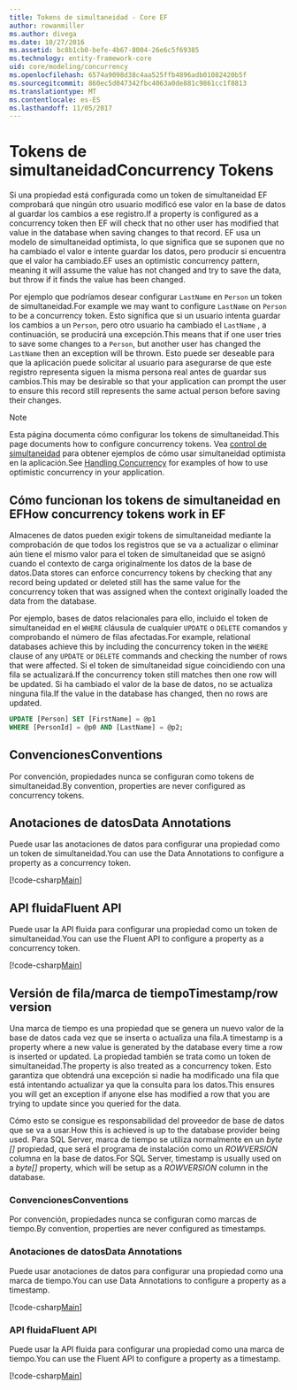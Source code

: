 ```yaml
---
title: Tokens de simultaneidad - Core EF
author: rowanmiller
ms.author: divega
ms.date: 10/27/2016
ms.assetid: bc8b1cb0-befe-4b67-8004-26e6c5f69385
ms.technology: entity-framework-core
uid: core/modeling/concurrency
ms.openlocfilehash: 6574a9098d38c4aa525ffb4896adb01082420b5f
ms.sourcegitcommit: 860ec5d047342fbc4063a0de881c9861cc1f8813
ms.translationtype: MT
ms.contentlocale: es-ES
ms.lasthandoff: 11/05/2017
---
```

# <a name="concurrency-tokens"></a><span data-ttu-id="3cfdf-102">Tokens de simultaneidad</span><span class="sxs-lookup"><span data-stu-id="3cfdf-102">Concurrency Tokens</span></span>

<span data-ttu-id="3cfdf-103">Si una propiedad está configurada como un token de simultaneidad EF comprobará que ningún otro usuario modificó ese valor en la base de datos al guardar los cambios a ese registro.</span><span class="sxs-lookup"><span data-stu-id="3cfdf-103">If a property is configured as a concurrency token then EF will check that no other user has modified that value in the database when saving changes to that record.</span></span> <span data-ttu-id="3cfdf-104">EF usa un modelo de simultaneidad optimista, lo que significa que se suponen que no ha cambiado el valor e intente guardar los datos, pero producir si encuentra que el valor ha cambiado.</span><span class="sxs-lookup"><span data-stu-id="3cfdf-104">EF uses an optimistic concurrency pattern, meaning it will assume the value has not changed and try to save the data, but throw if it finds the value has been changed.</span></span>

<span data-ttu-id="3cfdf-105">Por ejemplo que podríamos desear configurar `LastName` en `Person` un token de simultaneidad.</span><span class="sxs-lookup"><span data-stu-id="3cfdf-105">For example we may want to configure `LastName` on `Person` to be a concurrency token.</span></span> <span data-ttu-id="3cfdf-106">Esto significa que si un usuario intenta guardar los cambios a un `Person`, pero otro usuario ha cambiado el `LastName` , a continuación, se producirá una excepción.</span><span class="sxs-lookup"><span data-stu-id="3cfdf-106">This means that if one user tries to save some changes to a `Person`, but another user has changed the `LastName` then an exception will be thrown.</span></span> <span data-ttu-id="3cfdf-107">Esto puede ser deseable para que la aplicación puede solicitar al usuario para asegurarse de que este registro representa siguen la misma persona real antes de guardar sus cambios.</span><span class="sxs-lookup"><span data-stu-id="3cfdf-107">This may be desirable so that your application can prompt the user to ensure this record still represents the same actual person before saving their changes.</span></span>

> [!NOTE]
> <span data-ttu-id="3cfdf-108">Esta página documenta cómo configurar los tokens de simultaneidad.</span><span class="sxs-lookup"><span data-stu-id="3cfdf-108">This page documents how to configure concurrency tokens.</span></span> <span data-ttu-id="3cfdf-109">Vea [control de simultaneidad](../saving/concurrency.md) para obtener ejemplos de cómo usar simultaneidad optimista en la aplicación.</span><span class="sxs-lookup"><span data-stu-id="3cfdf-109">See [Handling Concurrency](../saving/concurrency.md) for examples of how to use optimistic concurrency in your application.</span></span>

## <a name="how-concurrency-tokens-work-in-ef"></a><span data-ttu-id="3cfdf-110">Cómo funcionan los tokens de simultaneidad en EF</span><span class="sxs-lookup"><span data-stu-id="3cfdf-110">How concurrency tokens work in EF</span></span>

<span data-ttu-id="3cfdf-111">Almacenes de datos pueden exigir tokens de simultaneidad mediante la comprobación de que todos los registros que se va a actualizar o eliminar aún tiene el mismo valor para el token de simultaneidad que se asignó cuando el contexto de carga originalmente los datos de la base de datos.</span><span class="sxs-lookup"><span data-stu-id="3cfdf-111">Data stores can enforce concurrency tokens by checking that any record being updated or deleted still has the same value for the concurrency token that was assigned when the context originally loaded the data from the database.</span></span>

<span data-ttu-id="3cfdf-112">Por ejemplo, bases de datos relacionales para ello, incluido el token de simultaneidad en el `WHERE` cláusula de cualquier `UPDATE` o `DELETE` comandos y comprobando el número de filas afectadas.</span><span class="sxs-lookup"><span data-stu-id="3cfdf-112">For example, relational databases achieve this by including the concurrency token in the `WHERE` clause of any `UPDATE` or `DELETE` commands and checking the number of rows that were affected.</span></span> <span data-ttu-id="3cfdf-113">Si el token de simultaneidad sigue coincidiendo con una fila se actualizará.</span><span class="sxs-lookup"><span data-stu-id="3cfdf-113">If the concurrency token still matches then one row will be updated.</span></span> <span data-ttu-id="3cfdf-114">Si ha cambiado el valor de la base de datos, no se actualiza ninguna fila.</span><span class="sxs-lookup"><span data-stu-id="3cfdf-114">If the value in the database has changed, then no rows are updated.</span></span>

```sql
UPDATE [Person] SET [FirstName] = @p1
WHERE [PersonId] = @p0 AND [LastName] = @p2;
```

## <a name="conventions"></a><span data-ttu-id="3cfdf-115">Convenciones</span><span class="sxs-lookup"><span data-stu-id="3cfdf-115">Conventions</span></span>

<span data-ttu-id="3cfdf-116">Por convención, propiedades nunca se configuran como tokens de simultaneidad.</span><span class="sxs-lookup"><span data-stu-id="3cfdf-116">By convention, properties are never configured as concurrency tokens.</span></span>

## <a name="data-annotations"></a><span data-ttu-id="3cfdf-117">Anotaciones de datos</span><span class="sxs-lookup"><span data-stu-id="3cfdf-117">Data Annotations</span></span>

<span data-ttu-id="3cfdf-118">Puede usar las anotaciones de datos para configurar una propiedad como un token de simultaneidad.</span><span class="sxs-lookup"><span data-stu-id="3cfdf-118">You can use the Data Annotations to configure a property as a concurrency token.</span></span>

[!code-csharp[Main](../../../samples/core/Modeling/DataAnnotations/Samples/Concurrency.cs#ConfigureConcurrencyAnnotations)]

## <a name="fluent-api"></a><span data-ttu-id="3cfdf-119">API fluida</span><span class="sxs-lookup"><span data-stu-id="3cfdf-119">Fluent API</span></span>

<span data-ttu-id="3cfdf-120">Puede usar la API fluida para configurar una propiedad como un token de simultaneidad.</span><span class="sxs-lookup"><span data-stu-id="3cfdf-120">You can use the Fluent API to configure a property as a concurrency token.</span></span>

[!code-csharp[Main](../../../samples/core/Modeling/FluentAPI/Samples/Concurrency.cs#ConfigureConcurrencyFluent)]

## <a name="timestamprow-version"></a><span data-ttu-id="3cfdf-121">Versión de fila/marca de tiempo</span><span class="sxs-lookup"><span data-stu-id="3cfdf-121">Timestamp/row version</span></span>

<span data-ttu-id="3cfdf-122">Una marca de tiempo es una propiedad que se genera un nuevo valor de la base de datos cada vez que se inserta o actualiza una fila.</span><span class="sxs-lookup"><span data-stu-id="3cfdf-122">A timestamp is a property where a new value is generated by the database every time a row is inserted or updated.</span></span> <span data-ttu-id="3cfdf-123">La propiedad también se trata como un token de simultaneidad.</span><span class="sxs-lookup"><span data-stu-id="3cfdf-123">The property is also treated as a concurrency token.</span></span> <span data-ttu-id="3cfdf-124">Esto garantiza que obtendrá una excepción si nadie ha modificado una fila que está intentando actualizar ya que la consulta para los datos.</span><span class="sxs-lookup"><span data-stu-id="3cfdf-124">This ensures you will get an exception if anyone else has modified a row that you are trying to update since you queried for the data.</span></span>

<span data-ttu-id="3cfdf-125">Cómo esto se consigue es responsabilidad del proveedor de base de datos que se va a usar.</span><span class="sxs-lookup"><span data-stu-id="3cfdf-125">How this is achieved is up to the database provider being used.</span></span> <span data-ttu-id="3cfdf-126">Para SQL Server, marca de tiempo se utiliza normalmente en un *byte []* propiedad, que será el programa de instalación como un *ROWVERSION* columna en la base de datos.</span><span class="sxs-lookup"><span data-stu-id="3cfdf-126">For SQL Server, timestamp is usually used on a *byte[]* property, which will be setup as a *ROWVERSION* column in the database.</span></span>

### <a name="conventions"></a><span data-ttu-id="3cfdf-127">Convenciones</span><span class="sxs-lookup"><span data-stu-id="3cfdf-127">Conventions</span></span>

<span data-ttu-id="3cfdf-128">Por convención, propiedades nunca se configuran como marcas de tiempo.</span><span class="sxs-lookup"><span data-stu-id="3cfdf-128">By convention, properties are never configured as timestamps.</span></span>

### <a name="data-annotations"></a><span data-ttu-id="3cfdf-129">Anotaciones de datos</span><span class="sxs-lookup"><span data-stu-id="3cfdf-129">Data Annotations</span></span>

<span data-ttu-id="3cfdf-130">Puede usar anotaciones de datos para configurar una propiedad como una marca de tiempo.</span><span class="sxs-lookup"><span data-stu-id="3cfdf-130">You can use Data Annotations to configure a property as a timestamp.</span></span>

[!code-csharp[Main](../../../samples/core/Modeling/DataAnnotations/Samples/Timestamp.cs#ConfigureTimestampAnnotations)]

### <a name="fluent-api"></a><span data-ttu-id="3cfdf-131">API fluida</span><span class="sxs-lookup"><span data-stu-id="3cfdf-131">Fluent API</span></span>

<span data-ttu-id="3cfdf-132">Puede usar la API fluida para configurar una propiedad como una marca de tiempo.</span><span class="sxs-lookup"><span data-stu-id="3cfdf-132">You can use the Fluent API to configure a property as a timestamp.</span></span>

[!code-csharp[Main](../../../samples/core/Modeling/FluentAPI/Samples/Timestamp.cs#ConfigureTimestampFluent)]
